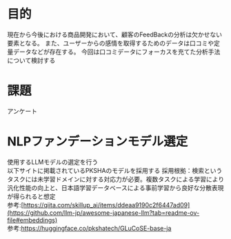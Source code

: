 # 目的
現在から今後における商品開発において、顧客のFeedBackの分析は欠かせない要素となる。
また、ユーザーからの感情を取得するためのデータは口コミや定量データなどが存在する。
今回は口コミデータにフォーカスを充てた分析手法について検討する

# 課題
アンケート


# NLPファンデーションモデル選定
使用するLLMモデルの選定を行う<br>
以下サイトに掲載されているPKSHAのモデルを採用する
採用根拠：検索というタスクには未学習ドメインに対する対応力が必要。複数タスクによる学習により汎化性能の向上と、日本語学習データベースによる事前学習から良好な分散表現が得られると想定<br>
参考:[https://qiita.com/skillup_ai/items/ddeaa9190c2f6447ad09](https://github.com/llm-jp/awesome-japanese-llm?tab=readme-ov-file#embeddings)<br>
参考:https://huggingface.co/pkshatech/GLuCoSE-base-ja<br>
